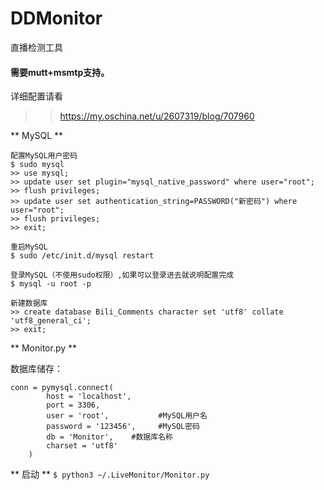 # DDMonitor
直播检测工具

#### 需要mutt+msmtp支持。
详细配置请看
>>https://my.oschina.net/u/2607319/blog/707960

** MySQL **  
```
配置MySQL用户密码
$ sudo mysql
>> use mysql;
>> update user set plugin="mysql_native_password" where user="root";
>> flush privileges;
>> update user set authentication_string=PASSWORD("新密码") where user="root";
>> flush privileges;
>> exit;

重启MySQL
$ sudo /etc/init.d/mysql restart

登录MySQL（不使用sudo权限）,如果可以登录进去就说明配置完成
$ mysql -u root -p

新建数据库
>> create database Bili_Comments character set 'utf8' collate 'utf8_general_ci';
>> exit;

```
  
** Monitor.py **  

数据库储存：
```
conn = pymysql.connect(
		host = 'localhost',
		port = 3306,
		user = 'root',           #MySQL用户名
		password = '123456',     #MySQL密码
		db = 'Monitor',    #数据库名称
		charset = 'utf8'
	)
```

** 启动 ** 
`$ python3 ~/.LiveMonitor/Monitor.py`
